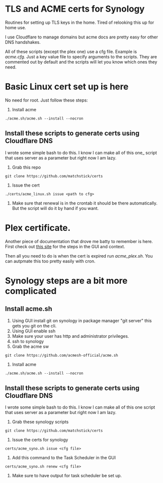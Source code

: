# TLS and ACME certs for Synology

Routines for setting up TLS keys in the home.
Tired of relooking this up for home use.

I use Cloudflare to manage domains but acme docs are pretty easy for other DNS handshakes.

All of these scripts (except the plex one) use a cfg file. Example is
*acme.cfg*. Just a key value file to specify arguments to the scripts. They are
commented out by default and the scripts will let you know which ones they need.

# Basic Linux cert set up is here

No need for root. Just follow these steps:

1. Install acme
```
./acme.sh/acme.sh --install --nocron
```

## Install these scripts to generate certs using Cloudflare DNS
I wrote some simple bash to do this. I know I can make all of this one_
script that uses server as a parameter but right now I am lazy.

1. Grab this repo
```
git clone https://github.com/matchstick/certs
```

1. Issue the cert
```
./certs/acme_linux.sh issue <path to cfg>
```

1. Make sure that renewal is in the crontab it should be there automatically.
   But the script will do it by hand if you want.

# Plex certificate.

Another piece of documentation that drove me batty to remember is here.
First check out [this
site](https://gist.github.com/churro-s/fa3fdeb5cf10ebb251aa88338b8b37db) for the steps in the GUI and context.

Then all you need to do is when the cert is expired run *acme_plex.sh*. You can
autpmate this too pretty easily with cron.

# Synology steps are a bit more complicated

## Install acme.sh
1. Using GUI install git on synology in package manager "git server" this gets
   you git on the cli.
1. Using GUI enable ssh
1. Make sure your user has http and administrator privileges.
1. ssh to synology
1. Grab the acme sw
```
git clone https://github.com/acmesh-official/acme.sh
```
1. Install acme
```
./acme.sh/acme.sh --install --nocron
```

## Install these scripts to generate certs using Cloudflare DNS
I wrote some simple bash to do this. I know I can make all of this one 
script that uses server as a parameter but right now I am lazy.

1. Grab these synology scripts
```
git clone https://github.com/matchstick/certs
```
1. Issue the certs for synology

```
certs/acme_syno.sh issue <cfg file>
```

1. Add this command to the Task Scheduler in the GUI
```
certs/acme_syno.sh renew <cfg file>
```
1. Make sure to have output for task scheduler be set up.
